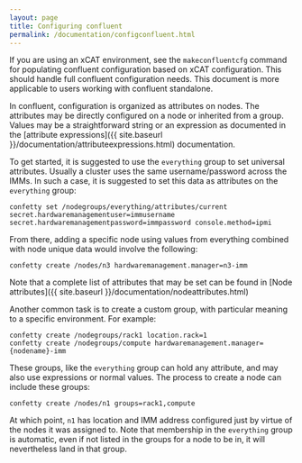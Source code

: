 ```yaml
---
layout: page
title: Configuring confluent
permalink: /documentation/configconfluent.html
---
```


If you are using an xCAT environment, see the `makeconfluentcfg` command for populating
confluent configuration based on xCAT configuration.  This should handle full confluent
configuration needs.  This document is more applicable to users working with confluent
standalone.


In confluent, configuration is organized as attributes on nodes.  The 
attributes may be directly configured on a node or inherited from a group.
Values may be a straightforward string or an expression as documented in 
the [attribute expressions]({{ site.baseurl }}/documentation/attributeexpressions.html)
documentation.

To get started, it is suggested to use the `everything` group to set universal attributes.
Usually a cluster uses the same username/password across the IMMs.  In such a case, it is
suggested to set this data as attributes on the `everything` group:

	confetty set /nodegroups/everything/attributes/current secret.hardwaremanagementuser=immusername secret.hardwaremanagementpassword=immpassword console.method=ipmi

From there, adding a specific node using values from everything combined with node unique data would involve the following:

	confetty create /nodes/n3 hardwaremanagement.manager=n3-imm

Note that a complete list of attributes that may be set can be found  in [Node attributes]({{ site.baseurl }}/documentation/nodeattributes.html)


Another common task is to create a custom group, with particular meaning to a specific environment.  For example:

	confetty create /nodegroups/rack1 location.rack=1
	confetty create /nodegroups/compute hardwaremanagement.manager={nodename}-imm

These groups, like the `everything` group can hold any attribute, and may also use expressions or normal values.  The process to create a node can include these groups:

	confetty create /nodes/n1 groups=rack1,compute

At which point, `n1` has location and IMM address configured just by virtue of the nodes it was assigned to.  Note that membership in
the `everything` group is automatic, even if not listed in the groups for a node to be in, it will nevertheless land in that group.



